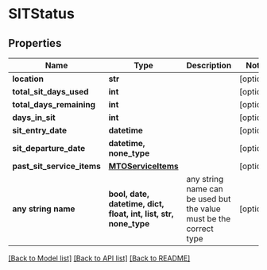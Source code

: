 # SITStatus


## Properties
Name | Type | Description | Notes
------------ | ------------- | ------------- | -------------
**location** | **str** |  | [optional] 
**total_sit_days_used** | **int** |  | [optional] 
**total_days_remaining** | **int** |  | [optional] 
**days_in_sit** | **int** |  | [optional] 
**sit_entry_date** | **datetime** |  | [optional] 
**sit_departure_date** | **datetime, none_type** |  | [optional] 
**past_sit_service_items** | [**MTOServiceItems**](MTOServiceItems.md) |  | [optional] 
**any string name** | **bool, date, datetime, dict, float, int, list, str, none_type** | any string name can be used but the value must be the correct type | [optional]

[[Back to Model list]](../README.md#documentation-for-models) [[Back to API list]](../README.md#documentation-for-api-endpoints) [[Back to README]](../README.md)


